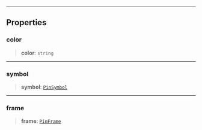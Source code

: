 ***

## Properties

### color

> **color**: `string`

***

### symbol

> **symbol**: [`PinSymbol`](PinSymbol.md)

***

### frame

> **frame**: [`PinFrame`](PinFrame.md)
